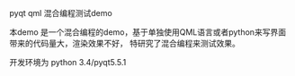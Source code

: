 pyqt qml 混合编程测试demo

本demo 是一个混合编程的demo，基于单独使用QML语言或者python来写界面带来的代码量大，渲染效果不好，
特研究了混合编程来测试效果。

开发环境为 python 3.4/pyqt5.5.1